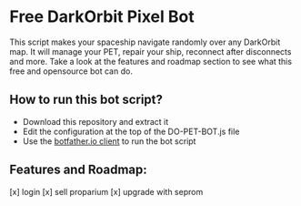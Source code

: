 # Free DarkOrbit Pixel Bot

This script makes your spaceship navigate randomly over any DarkOrbit map.
It will manage your PET, repair your ship, reconnect after disconnects and more.
Take a look at the features and roadmap section to see what this free and opensource bot can do.

## How to run this bot script?

- Download this repository and extract it
- Edit the configuration at the top of the DO-PET-BOT.js file
- Use the [botfather.io client](https://botfather.io/downloads) to run the bot script


## Features and Roadmap:

[x] login
[x] sell proparium
[x] upgrade with seprom

